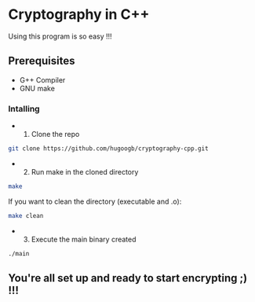 # Cryptography in C++

Using this program is so easy !!!

## Prerequisites

- G++ Compiler
- GNU make

### Intalling

- 1. Clone the repo

```sh
git clone https://github.com/hugoogb/cryptography-cpp.git
```

- 2. Run make in the cloned directory

```sh
make
```

If you want to clean the directory (executable and .o):

```sh
make clean
```

- 3. Execute the main binary created

```sh
./main
```

## You're all set up and ready to start encrypting ;) !!!
